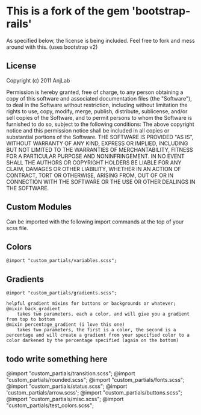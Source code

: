 # This is a fork of the gem 'bootstrap-rails'

As specified below, the license is being included. 
Feel free to fork and mess around with this.
(uses bootstrap v2)

## License
Copyright (c) 2011 AnjLab

Permission is hereby granted, free of charge, to any person obtaining a copy of this software and associated documentation files (the "Software"), to deal in the Software without restriction, including without limitation the rights to use, copy, modify, merge, publish, distribute, sublicense, and/or sell copies of the Software, and to permit persons to whom the Software is furnished to do so, subject to the following conditions:
The above copyright notice and this permission notice shall be included in all copies or substantial portions of the Software.
THE SOFTWARE IS PROVIDED "AS IS", WITHOUT WARRANTY OF ANY KIND, EXPRESS OR IMPLIED, INCLUDING BUT NOT LIMITED TO THE WARRANTIES OF MERCHANTABILITY, FITNESS FOR A PARTICULAR PURPOSE AND NONINFRINGEMENT. IN NO EVENT SHALL THE AUTHORS OR COPYRIGHT HOLDERS BE LIABLE FOR ANY CLAIM, DAMAGES OR OTHER LIABILITY, WHETHER IN AN ACTION OF CONTRACT, TORT OR OTHERWISE, ARISING FROM, OUT OF OR IN CONNECTION WITH THE SOFTWARE OR THE USE OR OTHER DEALINGS IN THE SOFTWARE.

## Custom Modules
Can be imported with the following import commands at the top of your scss file. 

## Colors

	@import "custom_partials/variables.scss";

## Gradients
	
	@import "custom_partials/gradients.scss";

	helpful gradient mixins for buttons or backgrounds or whatever;
	@mixin back_gradient
		takes two parameters, each a color, and will give you a gradient from top to bottom
	@mixin percentage_gradient (i love this one)
		takes two parameters, the first is a color, the second is a percentage and will create a gradient from your specified color to a color darkened by the percentage specified (again on the bottom) 

## todo write something here
@import "custom_partials/transition.scss";
@import "custom_partials/rounded.scss";
@import "custom_partials/fonts.scss";
@import "custom_partials/status.scss";
@import 'custom_partials/arrow.scss';
@import "custom_partials/buttons.scss";
@import "custom_partials/misc.scss";
@import "custom_partials/test_colors.scss";